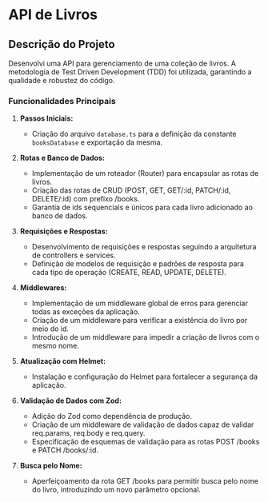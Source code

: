 # API de Livros

## Descrição do Projeto

Desenvolvi uma API para gerenciamento de uma coleção de livros. A metodologia de Test Driven Development (TDD) foi utilizada, garantindo a qualidade e robustez do código.

### Funcionalidades Principais

1. **Passos Iniciais:**
   - Criação do arquivo `database.ts` para a definição da constante `booksDatabase` e exportação da mesma.

2. **Rotas e Banco de Dados:**
   - Implementação de um roteador (Router) para encapsular as rotas de livros.
   - Criação das rotas de CRUD (POST, GET, GET/:id, PATCH/:id, DELETE/:id) com prefixo /books.
   - Garantia de ids sequenciais e únicos para cada livro adicionado ao banco de dados.

3. **Requisições e Respostas:**
   - Desenvolvimento de requisições e respostas seguindo a arquitetura de controllers e services.
   - Definição de modelos de requisição e padrões de resposta para cada tipo de operação (CREATE, READ, UPDATE, DELETE).

4. **Middlewares:**
   - Implementação de um middleware global de erros para gerenciar todas as exceções da aplicação.
   - Criação de um middleware para verificar a existência do livro por meio do id.
   - Introdução de um middleware para impedir a criação de livros com o mesmo nome.

5. **Atualização com Helmet:**
   - Instalação e configuração do Helmet para fortalecer a segurança da aplicação.

6. **Validação de Dados com Zod:**
   - Adição do Zod como dependência de produção.
   - Criação de um middleware de validação de dados capaz de validar req.params, req.body e req.query.
   - Especificação de esquemas de validação para as rotas POST /books e PATCH /books/:id.

7. **Busca pelo Nome:**
   - Aperfeiçoamento da rota GET /books para permitir busca pelo nome do livro, introduzindo um novo parâmetro opcional.
